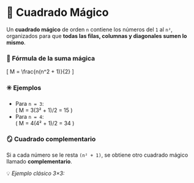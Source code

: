 # 🧩 Cuadrado Mágico

Un **cuadrado mágico** de orden `n` contiene los números del `1` al `n²`, organizados para que **todas las filas, columnas y diagonales sumen lo mismo**.

### 🔢 Fórmula de la suma mágica
\[
M = \frac{n(n^2 + 1)}{2}
\]

### ✳️ Ejemplos
- Para `n = 3`:  
  \( M = 3(3² + 1)/2 = 15 \)
- Para `n = 4`:  
  \( M = 4(4² + 1)/2 = 34 \)

### 🪞 Cuadrado complementario
Si a cada número se le resta `(n² + 1)`, se obtiene otro cuadrado mágico llamado **complementario**.

💡 *Ejemplo clásico 3×3:*